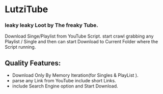 # LutziTube
### leaky leaky Loot by The freaky Tube.
Download Singe/Playlist from YouTube Script.
start crawl grabbing any Playlist / Single and then  can start Download to Current Folder where the Script running.

## Quality Features:
* Download Only By Memory Iteration(for Singles & PlayList ).
* parse any Link from YouTube include short Links.
* include Search Engine option and Start Download.
